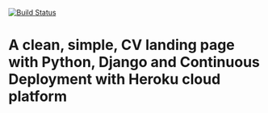 [![Build Status](https://travis-ci.org/marfyl/django-cv-landing.svg?branch=master)](https://travis-ci.org/marfyl/django-cv-landing)


# A clean, simple, CV landing page with Python, Django and Continuous Deployment with Heroku cloud platform
